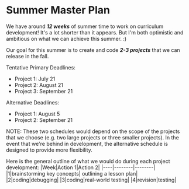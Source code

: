 # Summer Master Plan
We have around ***12 weeks*** of summer time to work on curriculum development! It's a lot shorter than it appears. But I'm both optimistic and ambitious on what we can achieve this summer. :)

Our goal for this summer is to create and code _**2-3 projects**_ that we can release in the fall. 

Tentative Primary Deadlines:
* Project 1: July 21
* Project 2: August 21
* Project 3: September 21

Alternative Deadlines:
* Project 1: August 5
* Project 2: September 21

NOTE: These two schedules would depend on the scope of the projects that we choose (e.g. two large projects or three smaller projects). In the event that we're behind in development, the alternative schedule is designed to provide more flexibility.


Here is the general outline of what we would do during each project development:
|Week|Action 1|Action 2|
|----|--------|--------|
|1|brainstorming key concepts| outlining a lesson plan|
|2|coding|debugging|
|3|coding|real-world testing|
|4|revision|testing|
